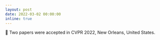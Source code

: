 ```yaml
---
layout: post
date: 2022-03-02 00:00:00
inline: true
---
```


📃 Two papers were accepted in CVPR 2022, New Orleans, United States.